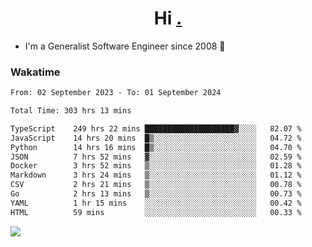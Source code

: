 <h1 align="center">Hi <a href="https://www.hackerrank.com/erasmosaraujo">.</a></h1>
 
- I'm a Generalist Software Engineer  since 2008 🚀
<!--  
<p align="left">
  <a href="https://github.com/erasmosoares/github-readme-stats">
    <img
      align="center"
      src="https://github-readme-stats.vercel.app/api/top-langs/?username=erasmosoares&theme=radical&layout=compact"
    />
  </a>
  <a href="https://github.com/erasmosoares/github-readme-stats">
    [![Harlok's WakaTime stats](https://github-readme-stats.vercel.app/api/wakatime?username=ffflabs)](https://github.com/anuraghazra/github-readme-stats)
  </a>
</p>

<!--
 ### Repo 
 
<p align="left">
 <a href="https://github.com/erasmosoares/github-readme-stats">
    <img
      align="center"
      height="165"
      src="https://github-readme-stats.vercel.app/api/pin?username=erasmosoares&repo=sample-node&title_color=fff&icon_color=f9f9f9&text_color=9f9f9f&bg_color=151515"
    />
  </a>
  <a href="https://github.com/erasmosoares/github-readme-stats">
    <img
      align="center"
      height="165"
      src="https://github-readme-stats.vercel.app/api/pin?username=erasmosoares&repo=sample-node&title_color=fff&icon_color=f9f9f9&text_color=9f9f9f&bg_color=151515"
    />
  </a>
</p>
-->

 ### Wakatime 

<!--START_SECTION:waka-->

```txt
From: 02 September 2023 - To: 01 September 2024

Total Time: 303 hrs 13 mins

TypeScript    249 hrs 22 mins ████████████████████▓░░░░   82.07 %
JavaScript    14 hrs 20 mins  █▒░░░░░░░░░░░░░░░░░░░░░░░   04.72 %
Python        14 hrs 16 mins  █▒░░░░░░░░░░░░░░░░░░░░░░░   04.70 %
JSON          7 hrs 52 mins   ▓░░░░░░░░░░░░░░░░░░░░░░░░   02.59 %
Docker        3 hrs 52 mins   ▒░░░░░░░░░░░░░░░░░░░░░░░░   01.28 %
Markdown      3 hrs 24 mins   ▒░░░░░░░░░░░░░░░░░░░░░░░░   01.12 %
CSV           2 hrs 21 mins   ▒░░░░░░░░░░░░░░░░░░░░░░░░   00.78 %
Go            2 hrs 13 mins   ▒░░░░░░░░░░░░░░░░░░░░░░░░   00.73 %
YAML          1 hr 15 mins    ░░░░░░░░░░░░░░░░░░░░░░░░░   00.42 %
HTML          59 mins         ░░░░░░░░░░░░░░░░░░░░░░░░░   00.33 %
```

<!--END_SECTION:waka-->

![](https://komarev.com/ghpvc/?username=erasmosoares&color=brightgreen)
